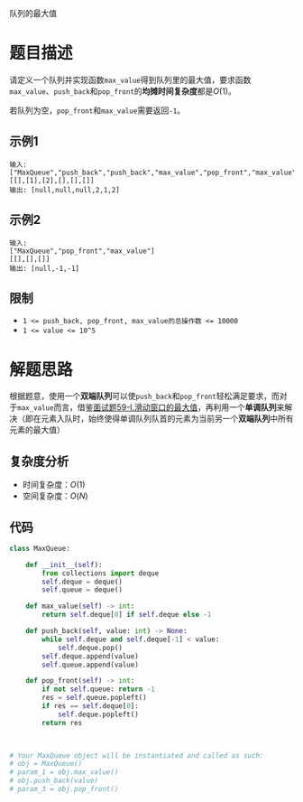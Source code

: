队列的最大值

# 题目描述

请定义一个队列并实现函数`max_value`得到队列里的最大值，要求函数`max_value`、`push_back`和`pop_front`的**均摊时间复杂度**都是$O(1)$。

若队列为空，`pop_front`和`max_value`需要返回`-1`。

## 示例1

```
输入: 
["MaxQueue","push_back","push_back","max_value","pop_front","max_value"]
[[],[1],[2],[],[],[]]
输出: [null,null,null,2,1,2]
```

## 示例2

```
输入: 
["MaxQueue","pop_front","max_value"]
[[],[],[]]
输出: [null,-1,-1]
```

## 限制

- `1 <= push_back, pop_front, max_value的总操作数 <= 10000`
- `1 <= value <= 10^5`

# 解题思路

根据题意，使用一个**双端队列**可以使`push_back`和`pop_front`轻松满足要求，而对于`max_value`而言，借鉴[面试题59-I.滑动窗口的最大值](https://github.com/TrippleKing/LeetCode_Python3/blob/master/剑指offer系列/面试题59-I.滑动窗口的最大值.md)，再利用一个**单调队列**来解决（即在元素入队时，始终使得单调队列队首的元素为当前另一个**双端队列**中所有元素的最大值）

## 复杂度分析

- 时间复杂度：$O(1)$
- 空间复杂度：$O(N)$

## 代码

```python
class MaxQueue:

    def __init__(self):
        from collections import deque
        self.deque = deque()
        self.queue = deque()

    def max_value(self) -> int:
        return self.deque[0] if self.deque else -1

    def push_back(self, value: int) -> None:
        while self.deque and self.deque[-1] < value:
            self.deque.pop()
        self.deque.append(value)
        self.queue.append(value)  

    def pop_front(self) -> int:
        if not self.queue: return -1
        res = self.queue.popleft()
        if res == self.deque[0]:
            self.deque.popleft()
        return res
        


# Your MaxQueue object will be instantiated and called as such:
# obj = MaxQueue()
# param_1 = obj.max_value()
# obj.push_back(value)
# param_3 = obj.pop_front()
```

